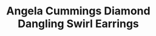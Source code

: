 ---
title: Angela Cummings Diamond Dangling Swirl Earrings
description: |
  Swirls of Diamonds flow artfully like rolling waves in these elegant drop earrings, culminating in silvery South Sea Pearls.
specs: |
  14.0mm South Sea Cultured Pearls with 5.46 carats of White Diamonds, set in Platinum and 18K White Gold.
images:
  - image_path: /uploads/angela-cummings-for-assael-diamond-dangling-swirl-earrings.png
_category:
order_number: 6
categories:
  - earrings
---
